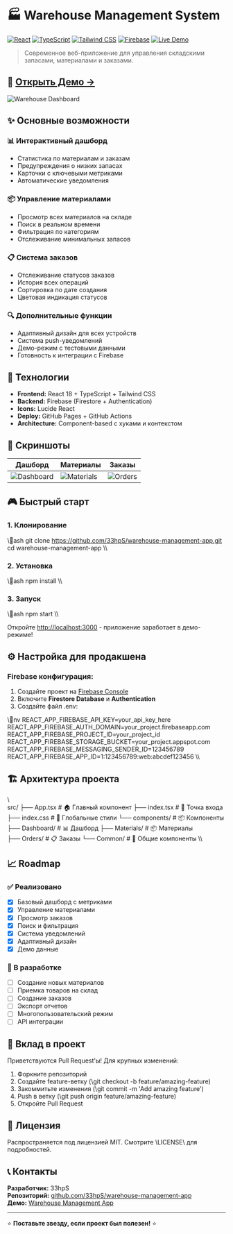 # 🏭 Warehouse Management System

[![React](https://img.shields.io/badge/React-18-blue?logo=react)](https://reactjs.org/)
[![TypeScript](https://img.shields.io/badge/TypeScript-5-blue?logo=typescript)](https://www.typescriptlang.org/)
[![Tailwind CSS](https://img.shields.io/badge/Tailwind-CSS-blue?logo=tailwindcss)](https://tailwindcss.com/)
[![Firebase](https://img.shields.io/badge/Firebase-Ready-orange?logo=firebase)](https://firebase.google.com/)
[![Live Demo](https://img.shields.io/badge/Live-Demo-green?logo=vercel)](https://33hpS.github.io/warehouse-management-app)

> Современное веб-приложение для управления складскими запасами, материалами и заказами.

## 🎯 [**Открыть Демо →**](https://33hpS.github.io/warehouse-management-app)

![Warehouse Dashboard](https://via.placeholder.com/800x400/2563eb/ffffff?text=Warehouse+Management+Dashboard)

## ✨ Основные возможности

### 📊 **Интерактивный дашборд**
- Статистика по материалам и заказам
- Предупреждения о низких запасах  
- Карточки с ключевыми метриками
- Автоматические уведомления

### 📦 **Управление материалами**
- Просмотр всех материалов на складе
- Поиск в реальном времени
- Фильтрация по категориям
- Отслеживание минимальных запасов

### 📋 **Система заказов**
- Отслеживание статусов заказов
- История всех операций
- Сортировка по дате создания
- Цветовая индикация статусов

### 🔍 **Дополнительные функции**
- Адаптивный дизайн для всех устройств
- Система push-уведомлений
- Демо-режим с тестовыми данными
- Готовность к интеграции с Firebase

## 🚀 Технологии

- **Frontend:** React 18 + TypeScript + Tailwind CSS
- **Backend:** Firebase (Firestore + Authentication)  
- **Icons:** Lucide React
- **Deploy:** GitHub Pages + GitHub Actions
- **Architecture:** Component-based с хуками и контекстом

## 📱 Скриншоты

| Дашборд | Материалы | Заказы |
|---------|-----------|---------|
| ![Dashboard](https://via.placeholder.com/250x150/2563eb/ffffff?text=Dashboard) | ![Materials](https://via.placeholder.com/250x150/059669/ffffff?text=Materials) | ![Orders](https://via.placeholder.com/250x150/dc2626/ffffff?text=Orders) |

## 🎮 Быстрый старт

### 1. Клонирование
\\\ash
git clone https://github.com/33hpS/warehouse-management-app.git
cd warehouse-management-app
\\\

### 2. Установка
\\\ash
npm install
\\\

### 3. Запуск
\\\ash
npm start
\\\

Откройте [http://localhost:3000](http://localhost:3000) - приложение заработает в демо-режиме!

## ⚙️ Настройка для продакшена

### Firebase конфигурация:

1. Создайте проект на [Firebase Console](https://console.firebase.google.com/)
2. Включите **Firestore Database** и **Authentication**  
3. Создайте файл \.env\:

\\\nv
REACT_APP_FIREBASE_API_KEY=your_api_key_here
REACT_APP_FIREBASE_AUTH_DOMAIN=your_project.firebaseapp.com
REACT_APP_FIREBASE_PROJECT_ID=your_project_id
REACT_APP_FIREBASE_STORAGE_BUCKET=your_project.appspot.com
REACT_APP_FIREBASE_MESSAGING_SENDER_ID=123456789
REACT_APP_FIREBASE_APP_ID=1:123456789:web:abcdef123456
\\\

## 🏗️ Архитектура проекта

\\\
src/
├── App.tsx                 # 🏠 Главный компонент
├── index.tsx              # 🚀 Точка входа
├── index.css              # 🎨 Глобальные стили
└── components/            # 📦 Компоненты
    ├── Dashboard/         # 📊 Дашборд
    ├── Materials/         # 📦 Материалы  
    ├── Orders/           # 📋 Заказы
    └── Common/           # 🔧 Общие компоненты
\\\

## 📈 Roadmap

### ✅ Реализовано
- [x] Базовый дашборд с метриками
- [x] Управление материалами
- [x] Просмотр заказов
- [x] Поиск и фильтрация
- [x] Система уведомлений
- [x] Адаптивный дизайн
- [x] Демо данные

### 🔄 В разработке  
- [ ] Создание новых материалов
- [ ] Приемка товаров на склад
- [ ] Создание заказов
- [ ] Экспорт отчетов
- [ ] Многопользовательский режим
- [ ] API интеграции

## 🤝 Вклад в проект

Приветствуются Pull Request'ы! Для крупных изменений:

1. Форкните репозиторий
2. Создайте feature-ветку (\git checkout -b feature/amazing-feature\)
3. Закоммитьте изменения (\git commit -m 'Add amazing feature'\)
4. Push в ветку (\git push origin feature/amazing-feature\)
5. Откройте Pull Request

## 📝 Лицензия

Распространяется под лицензией MIT. Смотрите \LICENSE\ для подробностей.

## 📞 Контакты

**Разработчик:** 33hpS  
**Репозиторий:** [github.com/33hpS/warehouse-management-app](https://github.com/33hpS/warehouse-management-app)  
**Демо:** [Warehouse Management App](https://33hpS.github.io/warehouse-management-app)

---

⭐ **Поставьте звезду, если проект был полезен!** ⭐
